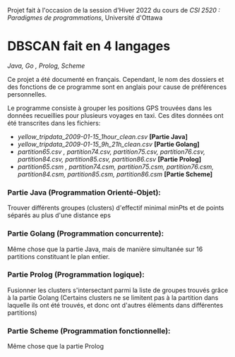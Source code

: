 Projet fait à l'occasion de la session d'Hiver 2022 du cours de *CSI 2520 : Paradigmes de programmations*, Université d'Ottawa

# DBSCAN fait en 4 langages 
*Java, Go , Prolog, Scheme*

Ce projet a été documenté en français. 
Cependant, le nom des dossiers et des fonctions de ce programme sont en anglais pour cause de préférences personnelles.

Le programme consiste à grouper les positions GPS trouvées dans les données recueillies pour plusieurs voyages en taxi.
Ces dites données ont été transcrites dans les fichiers:
- *yellow_tripdata_2009-01-15_1hour_clean.csv*   **[Partie Java]**
- *yellow_tripdata_2009-01-15_9h_21h_clean.csv*  **[Partie Golang]**
- *partition65.csv , partition74.csv, partition75.csv, partition76.csv, partition84.csv, partition85.csv, partition86.csv*  **[Partie Prolog]**
- *partition65.csm , partition74.csm, partition75.csm, partition76.csm, partition84.csm, partition85.csm, partition86.csm*  **[Partie Scheme]**



### Partie Java (Programmation Orienté-Objet): 
Trouver différents groupes (clusters) d'effectif minimal minPts et de points séparés au plus d'une distance eps 

### Partie Golang (Programmation concurrente): 
Même chose que la partie Java, mais de manière simultanée sur 16 partitions constituant le plan entier.

### Partie Prolog (Programmation logique): 
Fusionner les clusters s'intersectant parmi la liste de groupes trouvés grâce à la partie Golang (Certains clusters ne se limitent pas à la partition dans laquelle ils ont été trouvés, et donc ont d'autres éléments dans différentes partitions)

### Partie Scheme (Programmation fonctionnelle): 
Même chose que la partie Prolog

